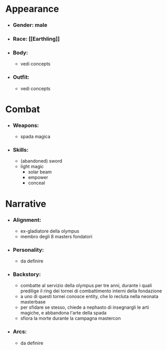 # Appearance

- ### Gender: male
- ### Race: [[Earthling]]
- ### Body:
	- vedi concepts
- ### Outfit:
	- vedi concepts

# Combat

- ### Weapons:
	- spada magica

- ### Skills:
	- (abandoned) sword
	- light magic
		- solar beam
		- empower
		- conceal

# Narrative

- ### Alignment:
	- ex-gladiatore della olympus
	- membro degli 8 masters fondatori
- ### Personality:
	- da definire
- ### Backstory:
	- combatte al servizio della olympus per tre anni, durante i quali predilige il ring dei tornei di combattimento interni della fondazione
	- a uno di questi tornei conosce entity, che lo recluta nella neonata masterbase
	- per sfidare se stesso, chiede a nephasto di insegnargli le arti magiche, e abbandona l'arte della spada
	- sfiora la morte durante la campagna mastercon
- ### Arcs:
	- da definire